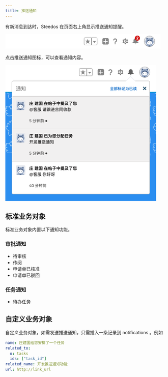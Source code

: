 ```yaml
---
title: 推送通知
---
```


有新消息到达时，Steedos 在页面右上角显示推送通知提醒。

![推送通知](assets/notification_unread.png)

点击推送通知图标，可以查看通知内容。

![推送通知](assets/notification_list.png)

## 标准业务对象

标准业务对象内置以下通知功能。

### 审批通知

- 待审核
- 传阅
- 申请单已核准
- 申请单已驳回

### 任务通知

- 待办任务

## 自定义业务对象

自定义业务对象，如需发送推送通知，只需插入一条记录到 notifications 。例如

```yml
name: 庄建国给您安排了一个任务
related_to:
  o: tasks
  ids: ["task_id"]
related_name: 开发推送通知功能
url: http://link_url
```
